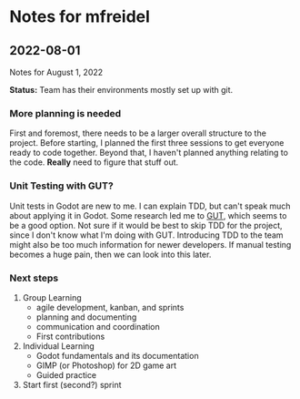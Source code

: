 # Notes for mfreidel

## 2022-08-01

Notes for August 1, 2022

**Status:**
Team has their environments mostly set up with git.


### More planning is needed

First and foremost, there needs to be a larger overall structure to the project. Before starting, I planned the first three sessions to get everyone ready to code together. Beyond that, I haven't planned anything relating to the code. **Really** need to figure that stuff out.


### Unit Testing with GUT?

Unit tests in Godot are new to me. I can explain TDD, but can't speak much about applying it in Godot. Some research led me to [GUT](https://github.com/bitwes/Gut), which seems to be a good option. Not sure if it would be best to skip TDD for the project, since I don't know what I'm doing with GUT. Introducing TDD to the team might also be too much information for newer developers. If manual testing becomes a huge pain, then we can look into this later.


### Next steps

1. Group Learning
   - agile development, kanban, and sprints
   - planning and documenting
   - communication and coordination
   - First contributions
2. Individual Learning
   - Godot fundamentals and its documentation
   - GIMP (or Photoshop) for 2D game art
   - Guided practice
3. Start first (second?) sprint
